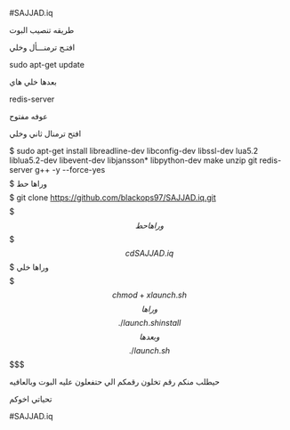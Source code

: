 #SAJJAD.iq

طريقه تنصيب البوت

افتـح ترمنـــأل وخلي 

sudo apt-get update 

بعدها خلي هاي

redis-server

عوفه مفتوح

افتح ترمنال ثاني وخلي 

$$$$$$$$$$$$$$$$$$$$$$$$$$$$$$$$$$$$$$$$$
sudo apt-get install libreadline-dev libconfig-dev libssl-dev lua5.2 liblua5.2-dev libevent-dev libjansson* libpython-dev make unzip git redis-server g++ -y --force-yes
$$$$$$$$$$$$$$$$$$$$$$$$$$$$$$$$$$$$$$$$$
وراها حط
$$$$$$$$$
git clone https://github.com/blackops97/SAJJAD.iq.git
$$$$$$$$$$$$$$$$$$$$$$$$$$$$$$$$$$$$$$$$$$$
وراها حط
$$$$$$$$$
cd SAJJAD.iq
$$$$$$$$$$$$$$$
وراها خلي
$$$$$$$$$$$$$$$
chmod +x launch.sh
$$$$$$$$$$$$$$$$
وراها
$$$$$$$$$$$$$$$$
./launch.sh install
$$$$$$$$$$$$$$$$
 وبعدها
$$$$$$$$$$$$$$$$
./launch.sh 
$$$$$$$$$$$$$$$$$
 
حيطلب منكم رقم تخلون رقمكم 
الي حتفعلون عليه البوت 
وبالعافيه

تحياتي اخوكم 

#SAJJAD.iq
